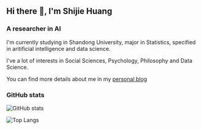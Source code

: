 ## Hi there 👋, I'm Shijie Huang

### A researcher in AI



I'm currently studying in Shandong University, major in Statistics, specified in aritificial intelligence and data science.

I've a lot of interests in Social Sciences, Psychology, Philosophy and Data Science.

You can find more details about me in my [personal blog](https://wudao.blog)

### GitHub stats

![GitHub stats](https://github-readme-stats.vercel.app/api?username=Jay-Humor&count_private=true&bg_color=30,e96443,904e95&title_color=fff&text_color=fff)

![Top Langs](https://github-readme-stats.vercel.app/api/top-langs/?username=Jay-Humor&layout=compact&hide=JavaScript&bg_color=30,e96443,904e95&title_color=fff&text_color=fff)
